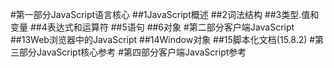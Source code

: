 #第一部分JavaScript语言核心
##1JavaScript概述
##2词法结构
##3类型.值和变量
##4表达式和运算符
##5语句
##6对象
#第二部分客户端JavaScript
##13Web浏览器中的JavaScript
##14Window对象
##15脚本化文档(15.8.2)
#第三部分JavaScript核心参考
#第四部分客户端JavaScript参考
